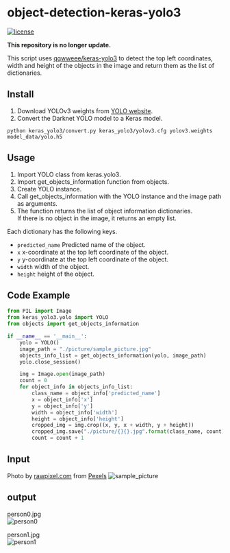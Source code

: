 # object-detection-keras-yolo3

[![license](https://img.shields.io/github/license/mashape/apistatus.svg)](LICENSE)

**This repository is no longer update.**


This script uses [qqwweee/keras-yolo3](https://github.com/qqwweee/keras-yolo3) to detect 
the top left coordinates, width and height of the objects in the image and 
return them as the list of dictionaries.

## Install

1. Download YOLOv3 weights from [YOLO website](http://pjreddie.com/darknet/yolo/).
2. Convert the Darknet YOLO model to a Keras model.
```
python keras_yolo3/convert.py keras_yolo3/yolov3.cfg yolov3.weights model_data/yolo.h5
```

## Usage
1. Import YOLO class from keras.yolo3.
2. Import get_objects_information function from objects.
3. Create YOLO instance.
4. Call get_objects_information with the YOLO instance and the image path as arguments.
5. The function returns the list of object information dictionaries.  
If there is no object in the image, it returns an empty list.


Each dictionary has the following keys.
* `predicted_name`  Predicted name of the object.
* `x`  x-coordinate at the top left coordinate of the object.
* `y`  y-coordinate at the top left coordinate of the object.
* `width`  width of the object.
* `height`  height of the object.

## Code Example
```python
from PIL import Image
from keras_yolo3.yolo import YOLO
from objects import get_objects_information

if __name__ == '__main__':
    yolo = YOLO()
    image_path = "./picture/sample_picture.jpg"
    objects_info_list = get_objects_information(yolo, image_path)
    yolo.close_session()

    img = Image.open(image_path)
    count = 0
    for object_info in objects_info_list:
        class_name = object_info['predicted_name']
        x = object_info['x']
        y = object_info['y']
        width = object_info['width']
        height = object_info['height']
        cropped_img = img.crop((x, y, x + width, y + height))
        cropped_img.save("./picture/{}{}.jpg".format(class_name, count))
        count = count + 1

```

## Input
Photo by [rawpixel.com](https://www.pexels.com/@rawpixel?utm_content=attributionCopyText&utm_medium=referral&utm_source=pexels) from [Pexels](https://www.pexels.com/photo/casual-cheerful-daylight-friends-541518/?utm_content=attributionCopyText&utm_medium=referral&utm_source=pexels)
![sample_picture](picture/sample_picture.jpg)

## output
person0.jpg  
![person0](picture/person0.jpg)

person1.jpg  
![person1](picture/person1.jpg)
